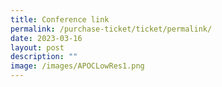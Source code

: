 ```yaml
---
title: Conference link
permalink: /purchase-ticket/ticket/permalink/
date: 2023-03-16
layout: post
description: ""
image: /images/APOCLowRes1.png
---
```

